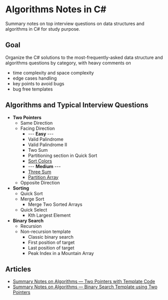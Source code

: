 # Algorithms Notes in C#
Summary notes on top interview questions on data structures and algorithms in C# for study purpose.

## Goal
Organize the C# solutions to the most-frequently-asked data structure and algorithms questions by category, with heavy comments on
- time complexity and space complexity
- edge cases handling
- key points to avoid bugs
- bug free templates

## Algorithms and Typical Interview Questions
- **Two Pointers**
  - Same Direction
  - Facing Direction
    - --- **Easy** ---
    - Valid Palindrome
    - Valid Palindrome II
    - Two Sum
    - Partitioning section in Quick Sort
    - [Sort Colors](https://leetcode.com/problems/sort-colors/)
    - --- **Medium** ---
    - [Three Sum](https://leetcode.com/problems/3sum/)
    - [Partition Array](https://www.lintcode.com/problem/partition-array/)
  - Opposite Direction
- **Sorting**
  - Quick Sort
  - Merge Sort
    - Merge Two Sorted Arrays
  - Quick Select
    - Kth Largest Element
- **Binary Search**
  - Recursion 
  - Non-recursion template
    - Classic binary search 
    - First position of target
    - Last position of target
    - Peak Index in a Mountain Array
    
## Articles
- [Summary Notes on Algorithms — Two Pointers with Template Code](https://shawn-shi.medium.com/summary-notes-on-algorithms-two-pointers-c81735def5b2)
- [Summary Notes on Algorithms — Binary Search Template using Two Pointers](https://shawn-shi.medium.com/summary-notes-on-algorithms-binary-search-template-using-two-pointers-347fbb6263a9)
